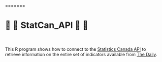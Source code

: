 =======
# :maple_leaf: :maple_leaf: StatCan_API :maple_leaf: :maple_leaf:

<br><br>
This R program shows how to connect to the [Statistics Canada API](http://www.statcan.gc.ca/eng/developers?HPA=1) to retrieve information on the entire set of indicators available from [The Daily](http://www.statcan.gc.ca/dai-quo/index-eng.htm?HPA=1).
<br><br>
